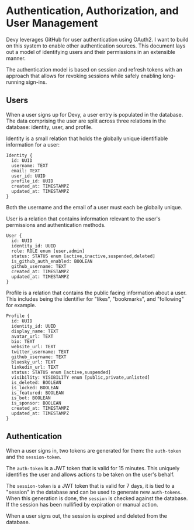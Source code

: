 # Authentication, Authorization, and User Management

Devy leverages GitHub for user authentication using OAuth2. I want
to build on this system to enable other authentication sources.
This document lays out a model of identifying users and their
permissions in an extensible manner.

The authentication model is based on session and refresh tokens
with an approach that allows for revoking sessions while safely
enabling long-running sign-ins.

## Users

When a user signs up for Devy, a user entry is populated in the database.
The data comprising the user are split across three relations in the
database: identity, user, and profile.

Identity is a small relation that holds the globally unique identifiable
information for a user:

```
Identity {
  id: UUID
  username: TEXT
  email: TEXT
  user_id: UUID
  profile_id: UUID
  created_at: TIMESTAMPZ
  updated_at: TIMESTAMPZ
}
```

Both the username and the email of a user must each be globally unique.

User is a relation that contains information relevant to the user's
permissions and authentication methods.

```
User {
  id: UUID
  identity_id: UUID
  role: ROLE enum [user,admin]
  status: STATUS enum [active,inactive,suspended,deleted]
  is_github_auth_enabled: BOOLEAN
  github_username: TEXT
  created_at: TIMESTAMPZ
  updated_at: TIMESTAMPZ
}
```

Profile is a relation that contains the public facing information
about a user. This includes being the identifier for "likes", "bookmarks",
and "following" for example.

```
Profile {
  id: UUID
  identity_id: UUID
  display_name: TEXT
  avatar_url: TEXT
  bio: TEXT
  website_url: TEXT
  twitter_username: TEXT
  github_username: TEXT
  bluesky_url: TEXT
  linkedin_url: TEXT
  status: STATUS enum [active,suspended]
  visibility: VISIBILITY enum [public,private,unlisted]
  is_deleted: BOOLEAN
  is_locked: BOOLEAN
  is_featured: BOOLEAN
  is_bot: BOOLEAN
  is_sponsor: BOOLEAN
  created_at: TIMESTAMPZ
  updated_at: TIMESTAMPZ
}
```

## Authentication

When a user signs in, two tokens are generated for them:
the `auth-token` and the `session-token`.

The `auth-token` is a JWT token that is valid for 15 minutes.
This uniquely identifies the user and allows actions to be taken
on the user's behalf.

The `session-token` is a JWT token that is valid for 7 days, it is
tied to a "session" in the database and can be used to generate
new `auth-tokens`. When this generation is done, the `session`
is checked against the database. If the session has been nullified
by expiration or manual action.

When a user signs out, the session is expired and deleted from the database.
